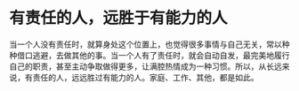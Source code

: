 # 有责任的人，远胜于有能力的人

当一个人没有责任时，就算身处这个位置上，也觉得很多事情与自己无关，常以种种借口逃避，去做其他的事。当一个人有了责任时，就会自动自发，最完美地履行自己的职责，甚至主动争取做得更多，让满腔热情成为一种习惯。所以，从长远来说，有责任的人，远远胜过有能力的人。家庭、工作、其他，都是如此。